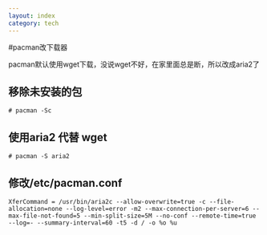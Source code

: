 ```yaml
---
layout: index
category: tech
---
```



#pacman改下载器

pacman默认使用wget下载，没说wget不好，在家里面总是断，所以改成aria2了

## 移除未安装的包

    # pacman -Sc
## 使用aria2 代替 wget

    # pacman -S aria2
## 修改/etc/pacman.conf

    XferCommand = /usr/bin/aria2c --allow-overwrite=true -c --file-allocation=none --log-level=error -m2 --max-connection-per-server=6 --max-file-not-found=5 --min-split-size=5M --no-conf --remote-time=true --log=- --summary-interval=60 -t5 -d / -o %o %u
